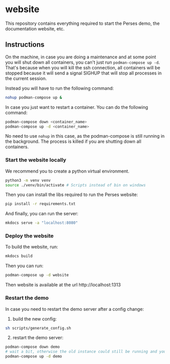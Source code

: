 # website

This repository contains everything required to start the Perses demo, the documentation website, etc.

## Instructions

On the machine, in case you are doing a maintenance and at some point you will shut down all containers, you can't just
run `podman-compose up -d`.
That's because when you will kill the ssh connection, all containers will be stopped because it will send a signal
SIGHUP that will stop all processes in the current session.

Instead you will have to run the following command:

```bash
nohup podman-compose up &
```

In case you just want to restart a container. You can do the following command:

```bash
podman-compose down <container_name>
podman-compose up -d <container_name>
```

No need to use `nohup` in this case, as the podman-compose is still running in the background.
The process is killed if you are shutting down all containers.

### Start the website locally

We recommend you to create a python virtual environment.

```bash
python3 -m venv venv
source ./venv/bin/activate # Scripts instead of bin on windows
```

Then you can install the libs required to run the Perses website:

```bash
pip install -r requirements.txt
```

And finally, you can run the server:

```bash
mkdocs serve -a "localhost:8080"
```

### Deploy the website

To build the website, run:

```bash
mkdocs build
```

Then you can run:

```bash
podman-compose up -d website
```

Then website is available at the url http://localhost:1313

### Restart the demo

In case you need to restart the demo server after a config change:

1. build the new config:

```bash
sh scripts/generate_config.sh
```

2. restart the demo server:

```bash
podman-compose down demo
# wait a bit, otherwise the old instance could still be running and you'd get an "address already in use" error
podman-compose up -d demo
```